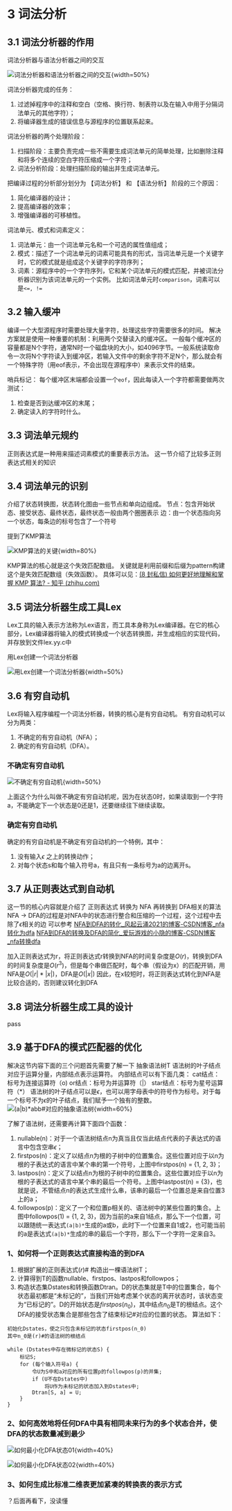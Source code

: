 # 3 词法分析

## 3.1 词法分析器的作用
词法分析器与语法分析器之间的交互



![词法分析器和语法分析器之间的交互](./images/Pasted%20image%2020230101234019.png){width=50%}



词法分析器完成的任务：

1. 过滤掉程序中的注释和空白（空格、换行符、制表符以及在输入中用于分隔词法单元的其他字符）；
2. 将编译器生成的错误信息与源程序的位置联系起来。

词法分析器的两个处理阶段：
1. 扫描阶段：主要负责完成一些不需要生成词法单元的简单处理，比如删除注释和将多个连续的空白字符压缩成一个字符；
2. 词法分析阶段：处理扫描阶段的输出并生成词法单元。

把编译过程的分析部分划分为 【词法分析】 和 【语法分析】 阶段的三个原因：
1. 简化编译器的设计；
2. 提高编译器的效率；
3. 增强编译器的可移植性。

词法单元、模式和词素定义：
1. 词法单元：由一个词法单元名和一个可选的属性值组成；
2. 模式：描述了一个词法单元的词素可能具有的形式，当词法单元是一个关键字时，它的模式就是组成这个关键字的字符序列；
3. 词素：源程序中的一个字符序列，它和某个词法单元的模式匹配，并被词法分析器识别为该词法单元的一个实例。
比如词法单元时`comparison`，词素可以是`<=, !=`

## 3.2 输入缓冲

编译一个大型源程序时需要处理大量字符，处理这些字符需要很多的时间。
解决方案就是使用一种重要的机制：利用两个交替读入的缓冲区。
一般每个缓冲区的容量都是N个字符，通常N时一个磁盘块的大小，如4096字节。一般系统读取命令一次将N个字符读入到缓冲区，若输入文件中的剩余字符不足N个，那么就会有一个特殊字符（用eof表示，不会出现在源程序中）来表示文件的结束。

哨兵标记：
每个缓冲区末端都会设置一个`eof`，因此每读入一个字符都需要做两次测试：
1. 检查是否到达缓冲区的末尾；
2. 确定读入的字符时什么。

## 3.3 词法单元规约
正则表达式是一种用来描述词素模式的重要表示方法。
这一节介绍了比较多正则表达式相关的知识

##  3.4 词法单元的识别

介绍了状态转换图，状态转化图由一些节点和单向边组成。
节点：包含开始状态、接受状态、最终状态，最终状态一般由两个圈圈表示
边：由一个状态指向另一个状态，每条边的标号包含了一个符号

提到了KMP算法



![KMP算法的关键](./images/Pasted%20image%2020230101221044.png){width=80%}

KMP算法的核心就是这个失效匹配数组。
关键就是利用前缀和后缀为pattern构建这个是失效匹配数组（失效函数）。
具体可以见：[(8 封私信) 如何更好地理解和掌握 KMP 算法? - 知乎 (zhihu.com)](https://www.zhihu.com/question/21923021)

## 3.5 词法分析器生成工具Lex
Lex工具的输入表示方法称为Lex语言，而工具本身称为Lex编译器。在它的核心部分，Lex编译器将输入的模式转换成一个状态转换图，并生成相应的实现代码，并存放到文件lex.yy.c中

用Lex创建一个词法分析器



![用Lex创建一个词法分析器](./images/Pasted%20image%2020230101234154.png){width=50%}

## 3.6 有穷自动机
Lex将输入程序编程一个词法分析器，转换的核心是有穷自动机。
有穷自动机可以分为两类：
1. 不确定的有穷自动机（NFA）；
2. 确定的有穷自动机（DFA）。

### 不确定有穷自动机

![不确定有穷自动机](./images/Pasted%20image%2020230101234128.png){width=50%}

上面这个为什么叫做不确定有穷自动机呢，因为在状态0时，如果读取到一个字符a，不能确定下一个状态是0还是1，还要继续往下继续读取。

### 确定有穷自动机
确定的有穷自动机是不确定有穷自动机的一个特例，其中：
1. 没有输入$\epsilon$ 之上的转换动作；
2. 对每个状态s和每个输入符号a，有且只有一条标号为a的边离开s。

## 3.7 从正则表达式到自动机
这一节的核心内容就是介绍了
正则表达式 转换为 NFA 再转换到 DFA相关的算法
NFA -> DFA的过程是对NFA中的状态进行整合和压缩的一个过程，这个过程中去除了$\epsilon$相关的边
可以参考
[NFA到DFA的转化_风起云涌2021的博客-CSDN博客_nfa转化为dfa](https://blog.csdn.net/u012359618/article/details/42456771)
[NFA到DFA的转换及DFA的简化_爱玩游戏的小隐的博客-CSDN博客_nfa转换dfa](https://blog.csdn.net/qq_40294512/article/details/89004777)

加入正则表达式为r，将正则表达式r转换到NFA的时间复杂度是$O(r)$，转换到DFA的时间复杂度是$O(r^3$)，但是每个串做匹配时，每个串（假设为x）的匹配开销，用NFA是$O(|r|*|x|)$，DFA是$O(|x|)$ 因此，在x较短时，将正则表达式转化到NFA是比较合适的，否则建议转化到DFA

## 3.8 词法分析器生成工具的设计
pass

## 3.9 基于DFA的模式匹配器的优化
解决这节内容下面的三个问题首先需要了解一下 抽象语法树T
语法树的叶子结点对应于运算分量，内部结点表示运算符。
内部结点可以有下面几类：
cat结点：标号为连接运算符（o)
or结点：标号为并运算符（|）
star结点：标号为星号运算符（\*）
语法树的叶子结点可以是$\epsilon$，也可以用字母表中的符号作为标号。对于每一个标号不为$\epsilon$的叶子结点，我们赋予一个独有的整数。
![(a|b)*abb#对应的抽象语法树](./images/Pasted%20image%2020230101230910.png){width=60%}

了解了语法树，还需要再计算下面四个函数：
1. nullable(n)：对于一个语法树结点n为真当且仅当此结点代表的子表达式的语言中包含空串$\epsilon$；
2. firstpos(n)：定义了以结点n为根的子树中的位置集合。这些位置对应于以n为根的子表达式的语言中某个串的第一个符号，上图中firstpos(n) = {1, 2, 3}；
3. lastpos(n)：定义了以结点n为根的子树中的位置集合。这些位置对应于以n为根的子表达式的语言中某个串的最后一个符号。上图中lastpost(n) = {3}，也就是说，不管结点n的表达式生成什么串，该串的最后一个位置总是来自位置3上的a；
4. followpos(p)：定义了一个和位置p相关的、语法树中的某些位置的集合。上图中followpos(1) = {1, 2, 3}，因为当前的a来自1结点，那么下一个位置，可以跟随统一表达式`(a|b)*`生成的a或b，此时下一个位置来自1或2，也可能当前的a是表达式`(a|b)*`生成的串的最后一个字符，那么下一个字符一定来自3。


### 1、如何将一个正则表达式直接构造的到DFA
1. 根据扩展的正则表达式$(r)\#$ 构造出一棵语法树T；
2. 计算得到T的函数nullable、firstpos、lastpos和followpos；
3. 构造状态集Dstates和转换函数Dtran。D的状态集就是T中的位置集合，每个状态最初都是“未标记的”，当我们开始考虑某个状态的离开状态时，该状态变为“已标记的”。D的开始状态是$firstpos(n_0)$，其中结点$n_0$是T的根结点。这个DFA的接受状态集合是那些包含了结束标记#对应的位置的状态。
算法如下：
```
初始化Dstates，使之只包含未标记的状态firstpos(n_0)
其中n_0是(r)#的语法树的根结点

while (Dstates中存在微标记的状态S) {
	标记S;
	for (每个输入符号a) {
		令U为S中和a对应的所有位置p的followpos(p)的并集;
		if (U不在Dstates中)
			将U作为未标记的状态加入到Dstates中;
		Dtran[S, a] = U;
	}
}
```

### 2、如何高效地将任何DFA中具有相同未来行为的多个状态合并，使DFA的状态数量减到最少
![如何最小化DFA状态01](./images/Pasted%20image%2020230101233359.png){width=40%}



![如何最小化DFA状态02](./images/Pasted%20image%2020230101233616.png){width=40%}

### 3、如何生成比标准二维表更加紧凑的转换表的表示方式

？后面再看下，没读懂



